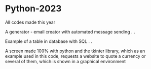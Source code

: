 # Python-2023
All codes made this year

A generator - email creator with automated message sending
.
.

Example of a table in database with SQL
.
.

A screen made 100% with python and the tkinter library, which as an example used in this code, requests a website to quote a currency or several of them, which is shown in a graphical environment
